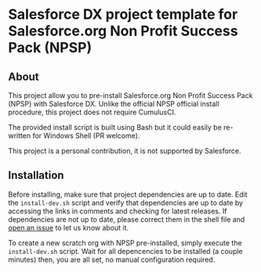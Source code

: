 # Salesforce DX project template for Salesforce.org Non Profit Success Pack (NPSP)

## About
This project allow you to pre-install Salesforce.org Non Profit Success Pack (NPSP) with Salesforce DX.
Unlike the official NPSP official install procedure, this project does not require CumulusCI.

The provided install script is built using Bash but it could easily be re-written for Windows Shell (PR welcome).

This project is a personal contribution, it is not supported by Salesforce.


## Installation
Before installing, make sure that project dependencies are up to date.
Edit the `install-dev.sh` script and verify that dependencies are up to date by accessing the links in comments and checking for latest releases.
If dependencies are not up to date, please correct them in the shell file and [open an issue](https://github.com/pozil/npsp-dx-template/issues) to let us know about it.

To create a new scratch org with NPSP pre-installed, simply execute the `install-dev.sh` script.
Wait for all depencencies to be installed (a couple minutes) then, you are all set, no manual configuration required.